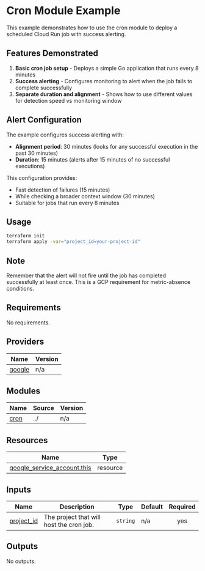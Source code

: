 # Cron Module Example

This example demonstrates how to use the cron module to deploy a scheduled Cloud Run job with success alerting.

## Features Demonstrated

1. **Basic cron job setup** - Deploys a simple Go application that runs every 8 minutes
2. **Success alerting** - Configures monitoring to alert when the job fails to complete successfully
3. **Separate duration and alignment** - Shows how to use different values for detection speed vs monitoring window

## Alert Configuration

The example configures success alerting with:
- **Alignment period**: 30 minutes (looks for any successful execution in the past 30 minutes)
- **Duration**: 15 minutes (alerts after 15 minutes of no successful executions)

This configuration provides:
- Fast detection of failures (15 minutes)
- While checking a broader context window (30 minutes)
- Suitable for jobs that run every 8 minutes

## Usage

```bash
terraform init
terraform apply -var="project_id=your-project-id"
```

## Note

Remember that the alert will not fire until the job has completed successfully at least once. This is a GCP requirement for metric-absence conditions.

<!-- BEGIN_TF_DOCS -->
## Requirements

No requirements.

## Providers

| Name | Version |
|------|---------|
| <a name="provider_google"></a> [google](#provider\_google) | n/a |

## Modules

| Name | Source | Version |
|------|--------|---------|
| <a name="module_cron"></a> [cron](#module\_cron) | ../ | n/a |

## Resources

| Name | Type |
|------|------|
| [google_service_account.this](https://registry.terraform.io/providers/hashicorp/google/latest/docs/resources/service_account) | resource |

## Inputs

| Name | Description | Type | Default | Required |
|------|-------------|------|---------|:--------:|
| <a name="input_project_id"></a> [project\_id](#input\_project\_id) | The project that will host the cron job. | `string` | n/a | yes |

## Outputs

No outputs.
<!-- END_TF_DOCS -->
